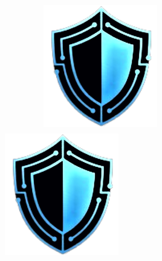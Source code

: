 <div align="center">
  <img src="./logo.png" alt="Logo Sentinel">
</div>


![Logo Sentinel](logo.png)
